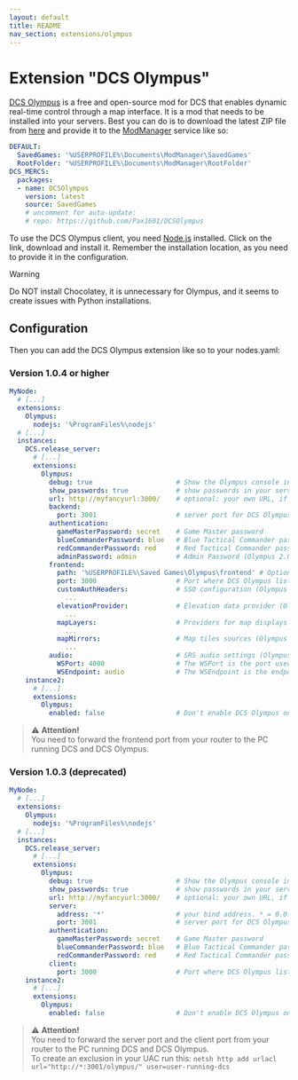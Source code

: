 ```yaml
---
layout: default
title: README
nav_section: extensions/olympus
---
```


# Extension "DCS Olympus"
[DCS Olympus](https://github.com/Pax1601/DCSOlympus) is a free and open-source mod for DCS that enables dynamic 
real-time control through a map interface. It is a mod that needs to be installed into your servers. Best you can do
is to download the latest ZIP file from [here](https://github.com/Pax1601/DCSOlympus/releases/latest) and provide it to the [ModManager](../../services/modmanager/README.md) service like so:
```yaml
DEFAULT:
  SavedGames: '%USERPROFILE%\Documents\ModManager\SavedGames'
  RootFolder: '%USERPROFILE%\Documents\ModManager\RootFolder'
DCS_MERCS:
  packages:
  - name: DCSOlympus
    version: latest
    source: SavedGames
    # uncomment for auto-update:
    # repo: https://github.com/Pax1601/DCSOlympus
```
To use the DCS Olympus client, you need [Node.js](https://nodejs.org/download/release/latest-v20.x/) installed.
Click on the link, download and install it. Remember the installation location, as you need to provide it in the 
configuration.

> [!WARNING]
> Do NOT install Chocolatey, it is unnecessary for Olympus, and it seems to create issues with Python installations.

## Configuration
Then you can add the DCS Olympus extension like so to your nodes.yaml:

### Version 1.0.4 or higher
```yaml
MyNode:
  # [...]
  extensions:
    Olympus:
      nodejs: '%ProgramFiles%\nodejs'
  # [...]
  instances:
    DCS.release_server:
      # [...]
      extensions:
        Olympus:
          debug: true                     # Show the Olympus console in the DCSSB console, default = false
          show_passwords: true            # show passwords in your server status embed (default: false)
          url: http://myfancyurl:3000/    # optional: your own URL, if available
          backend:
            port: 3001                    # server port for DCS Olympus internal communication (needs to be unique)                   
          authentication:
            gameMasterPassword: secret    # Game Master password
            blueCommanderPassword: blue   # Blue Tactical Commander password
            redCommanderPassword: red     # Red Tactical Commander password
            adminPassword: admin          # Admin Password (Olympus 2.0)
          frontend:
            path: '%USERPROFILE%\Saved Games\Olympus\frontend' # Optional: path to the Olympus frontend. This is only needed if you are using the official installer. ModManager users don't need this.
            port: 3000                    # Port where DCS Olympus listens for client access (needs to be unique)
            customAuthHeaders:            # SSO configuration (Olympus 2.0), see Olympus documentation
              ...
            elevationProvider:            # Elevation data provider (Olympus 2.0), see Olympus documentation
              ...
            mapLayers:                    # Providers for map displays (Olympus 2.0), see Olympus documemtation
              ...
            mapMirrors:                   # Map tiles sources (Olympus 2.0), see Olympus documentation
              ...
          audio:                          # SRS audio settings (Olympus 2.0)
            WSPort: 4000                  # The WSPort is the port used by the web interface to connect to the audio backend WebSocket. It should be available and not used by other processes.
            WSEndpoint: audio             # The WSEndpoint is the endpoint used by the web interface to connect to the audio backend WebSocket when using a reverse proxy. A websocket proxy should be set up to forward requests from this endpoint to WSPort.
    instance2:
      # [...]
      extensions:
        Olympus:
          enabled: false                  # Don't enable DCS Olympus on your instance2
```
> ⚠️ **Attention!**<br>
> You need to forward the frontend port from your router to the PC running DCS and DCS Olympus.

### Version 1.0.3 (deprecated)
```yaml
MyNode:
  # [...]
  extensions:
    Olympus:
      nodejs: '%ProgramFiles%\nodejs'
  # [...]
  instances:
    DCS.release_server:
      # [...]
      extensions:
        Olympus:
          debug: true                     # Show the Olympus console in the DCSSB console, default = false
          show_passwords: true            # show passwords in your server status embed (default: false)
          url: http://myfancyurl:3000/    # optional: your own URL, if available
          server:
            address: '*'                  # your bind address. * = 0.0.0.0, use localhost for local only setups
            port: 3001                    # server port for DCS Olympus internal communication (needs to be unique)                   
          authentication:
            gameMasterPassword: secret    # Game Master password
            blueCommanderPassword: blue   # Blue Tactical Commander password
            redCommanderPassword: red     # Red Tactical Commander password
          client:
            port: 3000                    # Port where DCS Olympus listens for client access (needs to be unique)
    instance2:
      # [...]
      extensions:
        Olympus:
          enabled: false                  # Don't enable DCS Olympus on your instance2
```
> ⚠️ **Attention!**<br>
> You need to forward the server port and the client port from your router to the PC running DCS and DCS Olympus.<br>
> To create an exclusion in your UAC run this: `netsh http add urlacl url="http://*:3001/olympus/" user=user-running-dcs`
